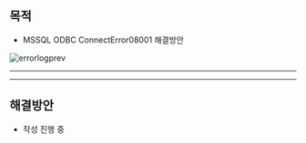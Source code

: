 ## 목적
- MSSQL ODBC ConnectError08001 해결방안

![errorlogprev](./img/errorlogprev.JPG)
___
___

## 해결방안

- 작성 진행 중
